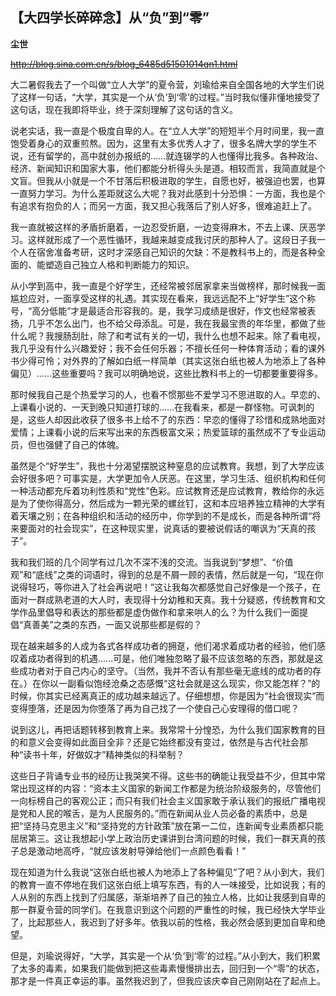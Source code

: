 ## 【大四学长碎碎念】从“负”到“零”

**尘世**

~~http://blog.sina.com.cn/s/blog_6485d51501014qn1.html~~

大二暑假我去了一个叫做“立人大学”的夏令营，刘瑜给来自全国各地的大学生们说了这样一句话，“大学，其实是一个从‘负’到‘零’的过程。”当时我似懂非懂地接受了这句话，现在我即将毕业，终于深刻理解了这句话的含义。

说老实话，我一直是个极度自卑的人。在“立人大学”的短短半个月时间里，我一直饱受着身心的双重煎熬。因为，这里有太多优秀人才了，很多名牌大学的学生不说，还有留学的，高中就创办报纸的……就连辍学的人也懂得比我多。各种政治、经济、新闻知识和国家大事，他们都能分析得头头是道。相较而言，我简直就是个文盲。但我从小就是一个不甘落后积极进取的学生，自愿也好，被强迫也罢，也算一直努力学习。为什么差距就这么大呢？我对此感到十分恐惧：一方面，我也是个有追求有抱负的人；而另一方面，我又担心我落后了别人好多，很难追赶上了。

我一直就被这样的矛盾折磨着，一边忍受折磨，一边变得麻木，不去上课、厌恶学习。这样就形成了一个恶性循环，我越来越变成我讨厌的那种人了。这段日子我一个人在宿舍准备考研，这时才深感自己知识的欠缺：不是教科书上的，而是各种全面的、能塑造自己独立人格和判断能力的知识。

从小学到高中，我一直是个好学生，还经常被邻居家拿来当做榜样，那时候我一面尴尬应对，一面享受这样的礼遇。其实现在看来，我远远配不上“好学生”这个称号，“高分低能”才是最适合形容我的。是，我学习成绩是很好，作文也经常被表扬，几乎不怎么出门，也不给父母添乱。可是，我在我最宝贵的年华里，都做了些什么呢？我搜肠刮肚，除了和考试有关的一切，我什么也想不起来。除了看电视，我几乎没有什么兴趣爱好；我不会任何乐器；不擅长任何一种体育活动；看的课外书少得可怜；对外界的了解如白纸一样简单（其实这张白纸也被人为地添上了各种偏见）……这些重要吗？我可以明确地说，这些比教科书上的一切都要重要得多。

那时候我自己是个热爱学习的人，也看不惯那些不爱学习不思进取的人。早恋的、上课看小说的、一天到晚只知道打球的……在我看来，都是一群怪物。可讽刺的是，这些人却因此收获了很多书上给不了的东西：早恋的懂得了珍惜和成熟地面对爱情；上课看小说的后来写出来的东西极富文采；热爱篮球的虽然成不了专业运动员，但也强健了自己的体魄。

虽然是个“好学生”，我也十分渴望摆脱这种窒息的应试教育。我想，到了大学应该会好很多吧？可事实是，大学更加令人厌恶。在这里，学习生活、组织机构和任何一种活动都充斥着功利性质和“党性”色彩。应试教育还是应试教育，教给你的永远是为了使你得高分，然后成为一颗光荣的螺丝钉，这和本应培养独立精神的大学有着天壤之别；在各种组织和活动的经历中，你学到的不是成长，而是各种所谓“将来要面对的社会现实”，在这种现实里，说真话的要被说假话的嘲讽为“天真的孩子”。

我和我们班的几个同学有过几次不深不浅的交流。当我说到“梦想”、“价值观”和“底线”之类的词语时，得到的总是不屑一顾的表情，然后就是一句，“现在你说得轻巧，等你进入了社会再说吧！”这让我每次都感觉自己好像是一个孩子，在面对一群成熟老道的大人时，表现得十分幼稚和天真。我十分疑惑，传统教育和文学作品里倡导和表达的那些都是虚伪做作和拿来哄人的么？为什么我们一面提倡“真善美”之类的东西，一面又说那些都是假的？

现在越来越多的人成为各式各样成功者的拥趸，他们渴求着成功者的经验，他们感叹着成功者得到的机遇……可是，他们唯独忽略了最不应该忽略的东西，那就是这些成功者对于自己内心的坚守。（当然，我并不否认有那些毫无底线的成功者的存在。）在你以一副看似饱经沧桑之态感慨“这社会就是这么现实，你又能怎样？”的时候，你其实已经离真正的成功越来越远了。仔细想想，你是因为“社会很现实”而变得堕落，还是因为你堕落了再为自己找了一个使自己心安理得的借口呢？

说到这儿，再把话题转移到教育上来。我常常十分惶恐，为什么我们国家教育的目的和意义会变得如此面目全非？还是它始终都没有变过，依然是与古代社会那种“读书十年，好做奴才”精神类似的科举制？

这些日子背诵专业书的经历让我哭笑不得。这些书的确能让我受益不少，但其中常常出现这样的内容：“资本主义国家的新闻工作都是为统治阶级服务的，尽管他们一向标榜自己的客观公正；而只有我们社会主义国家敢于承认我们的报纸广播电视是党和人民的喉舌，是为人民服务的。”而在新闻从业人员必备的素质中，总是把“坚持马克思主义”和“坚持党的方针政策”放在第一二位，连新闻专业素质都只能屈居第三。这让我想起小学上政治历史课讲到台湾问题的时候，我们一群天真的孩子总是激动地高呼，“就应该发射导弹给他们一点颜色看看！”

现在知道为什么我说“这张白纸也被人为地添上了各种偏见”了吧？从小到大，我们的教育一直不停地在我们这张白纸上填写东西，有的人一味接受，比如说我；有的人从别的东西上找到了归属感，渐渐培养了自己的独立人格，比如让我感到自卑的那一群夏令营的同学们。在我意识到这个问题的严重性的时候，我已经快大学毕业了，比起那些人，我迟到了好多年。依我以前的性格，我必然会感到更加自卑和绝望。

但是，刘瑜说得好，“大学，其实是一个从‘负’到‘零’的过程。”从小到大，我们积累了太多的毒素，如果我们能做到把这些毒素慢慢排出去，回归到一个“零”的状态，那才是一件真正幸运的事。虽然我迟到了，但我应该庆幸自己刚刚站在了起点上。